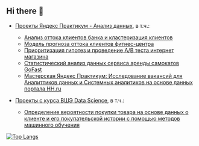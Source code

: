 ## Hi there 👋

* [Проекты Яндекс Практикум - Анализ данных](https://github.com/morenkoav/YandexPracticum_Projects), в т.ч.:
    * [Анализ оттока клиентов банка и кластеризация клиентов](https://github.com/morenkoav/YandexPracticum_Projects/tree/main/Банки%20-%20Анализ%20оттока%20клиентов)
    * [Модель прогноза оттока клиентов фитнес-центра](https://github.com/morenkoav/YandexPracticum_Projects/blob/main/Модель%20прогноза%20оттока%20клиентов%20фитнес-центра/Модель%20прогноза%20оттока%20клиентов%20фитнес-центра.ipynb)
    * [Приоритизация гипотез и проведение A/B теста интернет магазина](https://github.com/morenkoav/YandexPracticum_Projects/tree/main/Анализ%20AB%20теста)
    * [Статистический анализ данных сервиса аренды самокатов GoFast](https://github.com/morenkoav/YandexPracticum_Projects/tree/main/Статанализ%20данных%20сервиса%20аренды%20самокатов)
    * [Мастерская Яндекс Практикум: Исследование вакансий для Аналиттиков данных и Системных аналитиков на основе данных портала HH.ru](https://github.com/morenkoav/YandexPracticum_Projects/tree/main/Мастерская%20ЯП%20-%20Исследование%20вакансий%20аналитиков)

* [Проекты с курса ВШЭ Data Science](https://github.com/morenkoav/HSE-homeworks), в т.ч.:
   * [Определение вероятности покупки товара на основе данных о клиенте и его покупательской истории с помощью методов машинного обучения]()


[![Top Langs](https://github-readme-stats.vercel.app/api/top-langs/?username=morenkoav)](https://github.com/morenkoav/github-readme-stats)


